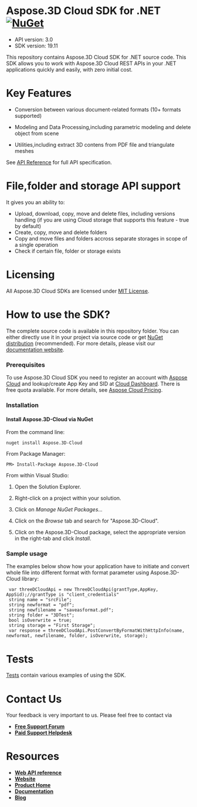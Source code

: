 # Aspose.3D Cloud SDK for .NET [![NuGet](https://img.shields.io/nuget/v/Aspose.3D-3D.svg)](https://www.nuget.org/packages/Aspose.3D-Cloud/)

- API version: 3.0
- SDK version: 19.11

This repository contains Aspose.3D Cloud SDK for .NET source code. This SDK allows you to work with Aspose.3D Cloud REST APIs in your .NET applications quickly and easily, with zero initial cost.



# Key Features

- Conversion between various document-related formats (10+ formats supported)

- Modeling and Data Processing,including parametric modeling and delete object from scene 

- Utilities,including extract 3D contens from PDF file and triangulate meshes 



See [API Reference](https://apireference.aspose.cloud/3d/) for full API specification.



# File,folder and storage API support


It gives you an ability to:

- Upload, download, copy, move and delete files, including versions handling (if you are using Cloud storage that supports this feature - true by default)
- Create, copy, move and delete folders
- Copy and move files and folders accross separate storages in scope of a single operation
- Check if certain file, folder or storage exists

# Licensing

All Aspose.3D Cloud SDKs are licensed under [MIT License](https://github.com/aspose-3d-cloud/aspose-3d-cloud-dotnet/blob/master/LICENSE).



# How to use the SDK?

The complete source code is available in this repository folder. You can either directly use it in your project via source code or get [NuGet distribution](https://www.nuget.org/packages/Aspose.3D-Cloud/) (recommended). For more details, please visit our [documentation website](https://docs.aspose.cloud/display/cellscloud/Available+SDKs#AvailableSDKs-.NET).

 

### Prerequisites

 

To use Aspose.3D Cloud SDK you need to register an account with [Aspose Cloud](https://www.aspose.cloud/) and lookup/create App Key and SID at [Cloud Dashboard](https://dashboard.aspose.cloud/#/apps). There is free quota available. For more details, see [Aspose Cloud Pricing](https://purchase.aspose.cloud/pricing).

 

### Installation

 

#### Install Aspose.3D-Cloud via NuGet

 

From the command line:

 

```
nuget install Aspose.3D-Cloud
```

 

From Package Manager:

 

```
PM> Install-Package Aspose.3D-Cloud
```

 

From within Visual Studio:

1. Open the Solution Explorer.

2. Right-click on a project within your solution.

3. Click on *Manage NuGet Packages...*

4. Click on the *Browse* tab and search for "Aspose.3D-Cloud".

5. Click on the Aspose.3D-Cloud package, select the appropriate version in the right-tab and click *Install*.

### Sample usage

    

   The examples below show how your application have to initiate and convert whole file into different format with format parameter using Aspose.3D-Cloud library:

    

   ```
    var threeDCloudApi = new ThreeDCloudApi(grantType,AppKey, AppSid);//grantType is "client_credentials"
    string name = "srcFile";
    string newformat = "pdf";
    string newfilename = "saveasformat.pdf";
    string folder = "3DTest";
    bool isOverwrite = true;
    string storage = "First Storage";
    var response = threeDCloudApi.PostConvertByFormatWithHttpInfo(name, newformat, newfilename, folder, isOverwrite, storage);
   ```



# Tests

[Tests](https://github.com/aspose-3D-cloud/aspose-3D-cloud-dotnet/tree/master/Aspose.3D.Cloud.SDK.Test) contain various examples of using the SDK.



# Contact Us

Your feedback is very important to us. Please feel free to contact via

- [**Free Support Forum**](https://forum.aspose.cloud/c/3d)
- [**Paid Support Helpdesk**](https://helpdesk.aspose.cloud/)

# Resources

- [**Web API reference**](https://apireference.aspose.cloud/3d/)
- [**Website**](https://www.aspose.cloud)
- [**Product Home**](https://products.aspose.cloud/3d)
- [**Documentation**](https://docs.aspose.cloud/display/3dcloud/Home)
- [**Blog**](https://blog.aspose.cloud/category/3d/)